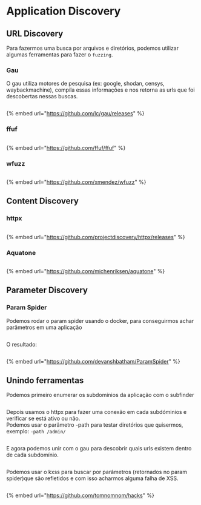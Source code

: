 # Application Discovery

## URL Discovery

Para fazermos uma busca por arquivos e diretórios, podemos utilizar algumas ferramentas para fazer o `fuzzing`.

### Gau

O gau utiliza motores de pesquisa (ex: google, shodan, censys, waybackmachine), compila essas informações e nos retorna as urls que foi descobertas nessas buscas.

<figure><img src="../.gitbook/assets/gau.png" alt=""><figcaption></figcaption></figure>

{% embed url="https://github.com/lc/gau/releases" %}

### ffuf

<div align="right" data-full-width="false"><figure><img src="../.gitbook/assets/image.png" alt=""><figcaption></figcaption></figure></div>

{% embed url="https://github.com/ffuf/ffuf" %}

### wfuzz

<figure><img src="../.gitbook/assets/wfuzz.png" alt=""><figcaption></figcaption></figure>

{% embed url="https://github.com/xmendez/wfuzz" %}

## Content Discovery

### httpx

<figure><img src="../.gitbook/assets/httpx.png" alt=""><figcaption></figcaption></figure>

{% embed url="https://github.com/projectdiscovery/httpx/releases" %}

### Aquatone

<figure><img src="../.gitbook/assets/aquatone.png" alt=""><figcaption></figcaption></figure>

{% embed url="https://github.com/michenriksen/aquatone" %}

## Parameter Discovery

### Param Spider

Podemos rodar o param spider usando o docker, para conseguirmos achar parâmetros em uma aplicação

<figure><img src="../.gitbook/assets/param-spider.png" alt=""><figcaption></figcaption></figure>

O resultado:

<figure><img src="../.gitbook/assets/param-spider-result.png" alt=""><figcaption></figcaption></figure>

{% embed url="https://github.com/devanshbatham/ParamSpider" %}

## Unindo ferramentas

Podemos primeiro enumerar os subdomínios da aplicação com o subfinder

<figure><img src="../.gitbook/assets/subfinder.png" alt=""><figcaption></figcaption></figure>

Depois usamos o httpx para fazer uma conexão em cada subdóminios e verificar se está ativo ou não.\
Podemos usar o parâmetro -path para testar diretórios que quisermos, exemplo: `-path /admin/`&#x20;



<figure><img src="../.gitbook/assets/httpx (1).png" alt=""><figcaption></figcaption></figure>

E agora podemos unir com o gau para descobrir quais urls existem dentro de cada subdomínio.

<figure><img src="../.gitbook/assets/httpx-gau.png" alt=""><figcaption></figcaption></figure>

Podemos usar o kxss para buscar por parâmetros (retornados no param spider)que são refletidos e com isso acharmos alguma falha de XSS.

<figure><img src="../.gitbook/assets/kxss.png" alt=""><figcaption></figcaption></figure>

{% embed url="https://github.com/tomnomnom/hacks" %}
